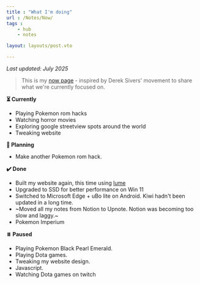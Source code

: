 ```yaml
---
title : "What I'm doing"
url : /Notes/Now/
tags : 
    - hub
    - notes

layout: layouts/post.vto

---
```


*Last updated: July 2025*

> This is my [now page](https://nownownow.com/about) - inspired by Derek Sivers' movement to share what we're currently focused on.

**⏳ Currently**

- Playing Pokemon rom hacks
- Watching horror movies
- Exploring google streetview spots around the world
- Tweaking website

**📌 Planning**

- Make another Pokemon rom hack.

**✔️ Done**

- Built my website again, this time using [lume](https://lume.land)
- Upgraded to SSD for better performance on Win 11
- Switched to Microsoft Edge + uBo lite on Android. Kiwi hadn't been updated in a long time.
- ~Moved all my notes from Notion to Upnote. Notion was becoming too slow and laggy.~
- Pokemon Imperium

**⏸️ Paused**

- Playing Pokemon Black Pearl Emerald.
- Playing Dota games.
- Tweaking my website design.
- Javascript.
- Watching Dota games on twitch